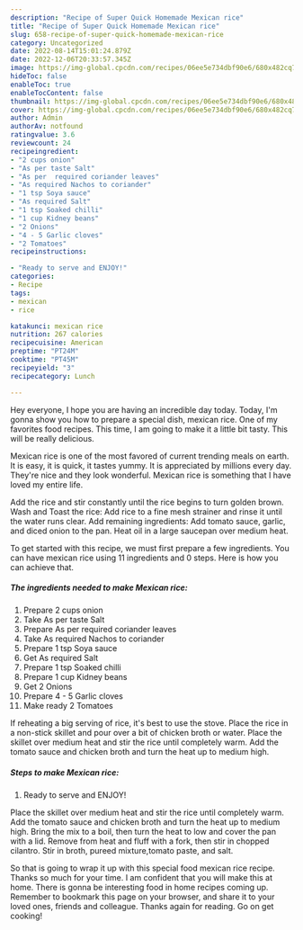 ```yaml
---
description: "Recipe of Super Quick Homemade Mexican rice"
title: "Recipe of Super Quick Homemade Mexican rice"
slug: 658-recipe-of-super-quick-homemade-mexican-rice
category: Uncategorized
date: 2022-08-14T15:01:24.879Z
date: 2022-12-06T20:33:57.345Z
image: https://img-global.cpcdn.com/recipes/06ee5e734dbf90e6/680x482cq70/mexican-rice-recipe-main-photo.jpg
hideToc: false
enableToc: true
enableTocContent: false
thumbnail: https://img-global.cpcdn.com/recipes/06ee5e734dbf90e6/680x482cq70/mexican-rice-recipe-main-photo.jpg
cover: https://img-global.cpcdn.com/recipes/06ee5e734dbf90e6/680x482cq70/mexican-rice-recipe-main-photo.jpg
author: Admin
authorAv: notfound
ratingvalue: 3.6
reviewcount: 24
recipeingredient:
- "2 cups onion"
- "As per taste Salt"
- "As per  required coriander leaves"
- "As required Nachos to coriander"
- "1 tsp Soya sauce"
- "As required Salt"
- "1 tsp Soaked chilli"
- "1 cup Kidney beans"
- "2 Onions"
- "4 - 5 Garlic cloves"
- "2 Tomatoes"
recipeinstructions:

- "Ready to serve and ENJOY!"
categories:
- Recipe
tags:
- mexican
- rice

katakunci: mexican rice 
nutrition: 267 calories
recipecuisine: American
preptime: "PT24M"
cooktime: "PT45M"
recipeyield: "3"
recipecategory: Lunch

---
```



Hey everyone, I hope you are having an incredible day today. Today, I'm gonna show you how to prepare a special dish, mexican rice. One of my favorites food recipes. This time, I am going to make it a little bit tasty. This will be really delicious.

Mexican rice is one of the most favored of current trending meals on earth. It is easy, it is quick, it tastes yummy. It is appreciated by millions every day. They're nice and they look wonderful. Mexican rice is something that I have loved my entire life.

Add the rice and stir constantly until the rice begins to turn golden brown. Wash and Toast the rice: Add rice to a fine mesh strainer and rinse it until the water runs clear. Add remaining ingredients: Add tomato sauce, garlic, and diced onion to the pan. Heat oil in a large saucepan over medium heat.


To get started with this recipe, we must first prepare a few ingredients. You can have mexican rice using 11 ingredients and 0 steps. Here is how you can achieve that.

<!--inarticleads1-->

##### The ingredients needed to make Mexican rice:

1. Prepare 2 cups onion
1. Take As per taste Salt
1. Prepare As per  required coriander leaves
1. Take As required Nachos to coriander
1. Prepare 1 tsp Soya sauce
1. Get As required Salt
1. Prepare 1 tsp Soaked chilli
1. Prepare 1 cup Kidney beans
1. Get 2 Onions
1. Prepare 4 - 5 Garlic cloves
1. Make ready 2 Tomatoes


If reheating a big serving of rice, it&#39;s best to use the stove. Place the rice in a non-stick skillet and pour over a bit of chicken broth or water. Place the skillet over medium heat and stir the rice until completely warm. Add the tomato sauce and chicken broth and turn the heat up to medium high. 

<!--inarticleads2-->

##### Steps to make Mexican rice:


1. Ready to serve and ENJOY!

Place the skillet over medium heat and stir the rice until completely warm. Add the tomato sauce and chicken broth and turn the heat up to medium high. Bring the mix to a boil, then turn the heat to low and cover the pan with a lid. Remove from heat and fluff with a fork, then stir in chopped cilantro. Stir in broth, pureed mixture,tomato paste, and salt. 

So that is going to wrap it up with this special food mexican rice recipe. Thanks so much for your time. I am confident that you will make this at home. There is gonna be interesting food in home recipes coming up. Remember to bookmark this page on your browser, and share it to your loved ones, friends and colleague. Thanks again for reading. Go on get cooking!
